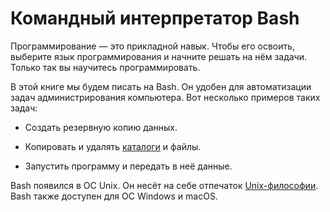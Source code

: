 # Командный интерпретатор Bash

Программирование — это прикладной навык. Чтобы его освоить, выберите язык программирования и начните решать на нём задачи. Только так вы научитесь программировать.

В этой книге мы будем писать на Bash. Он удобен для автоматизации задач администрирования компьютера. Вот несколько примеров таких задач:

* Создать резервную копию данных.

* Копировать и удалять [каталоги](https://ru.wikipedia.org/wiki/Каталог_(файловая_система)) и файлы.

* Запустить программу и передать в неё данные.

Bash появился в ОС Unix. Он несёт на себе отпечаток [Unix-философии](https://ru.wikipedia.org/wiki/Философия_Unix). Bash также доступен для ОС Windows и macOS.
